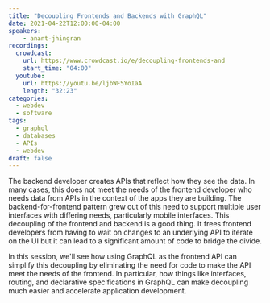 ```yaml
---
title: "Decoupling Frontends and Backends with GraphQL"
date: 2021-04-22T12:00:00-04:00
speakers:
    - anant-jhingran
recordings:
  crowdcast:
    url: https://www.crowdcast.io/e/decoupling-frontends-and
    start_time: "04:00"
  youtube:
    url: https://youtu.be/ljbWF5YoIaA
    length: "32:23"
categories:
  - webdev
  - software
tags:
  - graphql
  - databases
  - APIs
  - webdev
draft: false
---
```


The backend developer creates APIs that reflect how they see the data. In many cases, this does not meet the needs of the frontend developer who needs data from APIs in the context of the apps they are building. The backend-for-frontend pattern grew out of this need to support multiple user interfaces with differing needs, particularly mobile interfaces. This decoupling of the frontend and backend is a good thing. It frees frontend developers from having to wait on changes to an underlying API to iterate on the UI but it can lead to a significant amount of code to bridge the divide.

In this session, we'll see how using GraphQL as the frontend API can simplify this decoupling by eliminating the need for code to make the API meet the needs of the frontend. In particular, how things like interfaces, routing, and declarative specifications in GraphQL can make decoupling much easier and accelerate application development.
